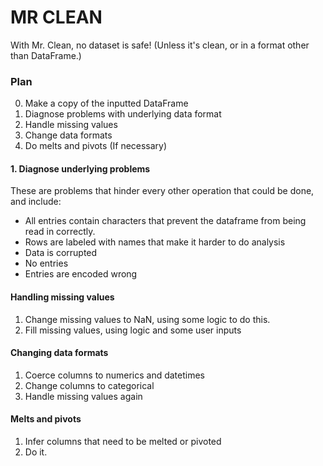 # MR CLEAN
With Mr. Clean, no dataset is safe! (Unless it's clean, or in a format other than DataFrame.)

### Plan

0. Make a copy of the inputted DataFrame
1. Diagnose problems with underlying data format
2. Handle missing values
3. Change data formats
4. Do melts and pivots (If necessary)

#### 1. Diagnose underlying problems

These are problems that hinder every other operation that could be done, and include:

- All entries contain characters that prevent the dataframe from being read in correctly.
- Rows are labeled with names that make it harder to do analysis
- Data is corrupted
- No entries 
- Entries are encoded wrong

#### Handling missing values

1. Change missing values to NaN, using some logic to do this.
2. Fill missing values, using logic and some user inputs

#### Changing data formats

1. Coerce columns to numerics and datetimes
2. Change columns to categorical
3. Handle missing values again

#### Melts and pivots

1. Infer columns that need to be melted or pivoted
2. Do it.
